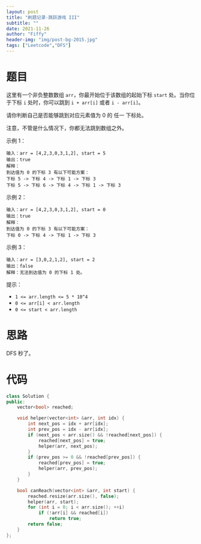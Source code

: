 ```yaml
---
layout: post
title: "刷题记录-跳跃游戏 III"
subtitle: ""
date: 2021-11-26
author: "Fiffy"
header-img: "img/post-bg-2015.jpg"
tags: ["Leetcode","DFS"]
---
```


# 题目

这里有一个非负整数数组 `arr`，你最开始位于该数组的起始下标 `start` 处。当你位于下标 `i` 处时，你可以跳到 `i + arr[i]` 或者 `i - arr[i]`。

请你判断自己是否能够跳到对应元素值为 0 的 任一 下标处。

注意，不管是什么情况下，你都无法跳到数组之外。

 

示例 1：

```
输入：arr = [4,2,3,0,3,1,2], start = 5
输出：true
解释：
到达值为 0 的下标 3 有以下可能方案： 
下标 5 -> 下标 4 -> 下标 1 -> 下标 3 
下标 5 -> 下标 6 -> 下标 4 -> 下标 1 -> 下标 3 
```

示例 2：

```
输入：arr = [4,2,3,0,3,1,2], start = 0
输出：true 
解释：
到达值为 0 的下标 3 有以下可能方案： 
下标 0 -> 下标 4 -> 下标 1 -> 下标 3
```

示例 3：

```
输入：arr = [3,0,2,1,2], start = 2
输出：false
解释：无法到达值为 0 的下标 1 处。 
```


提示：

- `1 <= arr.length <= 5 * 10^4`
- `0 <= arr[i] < arr.length`
- `0 <= start < arr.length`

# 思路

DFS 秒了。

# 代码

```c++
class Solution {
public:
    vector<bool> reached;

    void helper(vector<int> &arr, int idx) {
        int next_pos = idx + arr[idx];
        int prev_pos = idx - arr[idx];
        if (next_pos < arr.size() && !reached[next_pos]) {
            reached[next_pos] = true;
            helper(arr, next_pos);
        }
        if (prev_pos >= 0 && !reached[prev_pos]) {
            reached[prev_pos] = true;
            helper(arr, prev_pos);
        }
    }

    bool canReach(vector<int> &arr, int start) {
        reached.resize(arr.size(), false);
        helper(arr, start);
        for (int i = 0; i < arr.size(); ++i)
            if (!arr[i] && reached[i])
                return true;
        return false;
    }
};
```

